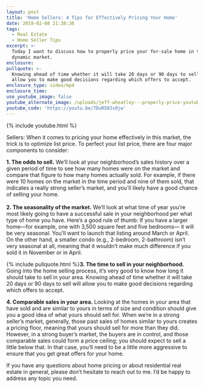 ```yaml
---
layout: post
title: 'Home Sellers: 4 Tips for Effectively Pricing Your Home'
date: 2019-02-08 21:38:36
tags:
  - Real Estate
  - Home Seller Tips
excerpt: >-
  Today I want to discuss how to properly price your for-sale home in this
  dynamic market.
enclosure:
pullquote: >-
  Knowing ahead of time whether it will take 20 days or 90 days to sell will
  allow you to make good decisions regarding which offers to accept.
enclosure_type: video/mp4
enclosure_time:
use_youtube_image: false
youtube_alternate_image: /uploads/jeff-wheatley---properly-price-youtube.jpg
youtube_code: 'https://youtu.be/7DuR58Js0jw'
---
```


{% include youtube.html %}

Sellers: When it comes to pricing your home effectively in this market, the trick is to optimize list price. To perfect your list price, there are four major components to consider:

**1. The odds to sell.** We’ll look at your neighborhood’s sales history over a given period of time to see how many homes were on the market and compare that figure to how many homes actually sold. For example, if there were 10 homes on the market in the time period and nine of them sold, that indicates a really strong seller’s market, and you’ll likely have a good chance of selling your home.<br><br>**2. The seasonality of the market.** We’ll look at what time of year you’re most likely going to have a successful sale in your neighborhood per what type of home you have. Here’s a good rule of thumb: If you have a larger home—for example, one with 3,500 square feet and five bedrooms— it will be very seasonal. You’ll want to launch that listing around March or April. On the other hand, a smaller condo (e.g., 2-bedroom, 2-bathroom) isn’t very seasonal at all, meaning that it wouldn’t make much difference if you sold it in November or in April.

{% include pullquote.html %}**3. The time to sell in your neighborhood.** Going into the home selling process, it’s very good to know how long it should take to sell in your area. Knowing ahead of time whether it will take 20 days or 90 days to sell will allow you to make good decisions regarding which offers to accept.

**4. Comparable sales in your area.** Looking at the homes in your area that have sold and are similar to yours in terms of size and condition should give you a good idea of what yours should sell for. When we’re in a strong seller’s market, generally, those past sales of homes similar to yours creates a pricing floor, meaning that yours should sell for more than they did. However, in a strong buyer’s market, the buyers are in control, and those comparable sales could form a price ceiling; you should expect to sell a little below that. In that case, you’ll need to be a little more aggressive to ensure that you get great offers for your home.&nbsp;

If you have any questions about home pricing or about residential real estate in general, please don’t hesitate to reach out to me. I’d be happy to address any topic you need.